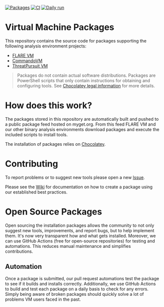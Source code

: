 [![Packages](https://img.shields.io/badge/packages-66-blue.svg)](packages)
[![CI](https://github.com/mandiant/VM-packages/workflows/CI/badge.svg)](https://github.com/mandiant/VM-packages/actions?query=workflow%3ACI+branch%3Amain)
[![Daily run](https://github.com/mandiant/VM-packages/workflows/daily/badge.svg)](https://github.com/mandiant/VM-Packages/wiki/Daily-Failures)

# Virtual Machine Packages

This repository contains the source code for packages supporting the following analysis environment projects:
* [FLARE VM](https://github.com/mandiant/flare-vm)
* [CommandoVM](https://github.com/mandiant/commando-vm)
* [ThreatPursuit VM](https://github.com/mandiant/ThreatPursuit-VM)

> Packages do not contain actual software distributions. Packages are PowerShell scripts that only contain instructions for obtaining and configuring tools. See [Chocolatey legal information](https://docs.chocolatey.org/en-us/information/legal) for more details.

# How does this work?
The packages stored in this repository are automatically built and pushed to a public package feed hosted on myget.org. From this feed FLARE VM and our other binary analysis environments download packages and execute the included scripts to install tools.

The installation of packages relies on [Chocolatey](https://chocolatey.org/).

# Contributing
To report problems or to suggest new tools please open a new [Issue](https://github.com/mandiant/VM-Packages/issues).

Please see the [Wiki](https://github.com/mandiant/VM-Packages/wiki) for documentation on how to create a package using our established best practices.

# Open Source Packages
Open sourcing the installation packages allows the community to not only suggest new tools, improvements, and report bugs, but to help implement them. It's now very transparent how and what gets installed. Moreover, we can use GitHub Actions (free for open-source repositories) for testing and automations. This reduces manual maintenance and simplifies contributions.

## Automation
Once a package is submitted, our pull request automations test the package to see if it builds and installs correctly. Additionally, we use GitHub Actions to build and test each package on a daily basis to check for any errors. Simply being aware of broken packages should quickly solve a lot of problems VM users faced in the past.
